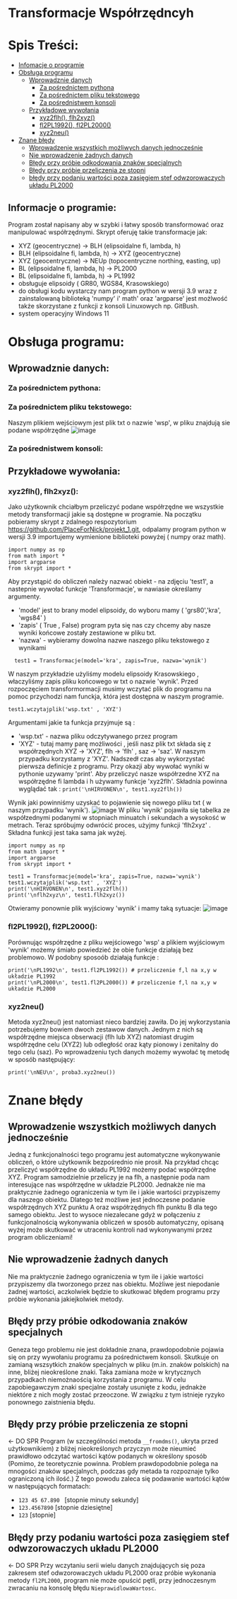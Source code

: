 # Transformacje Współrzędncyh

# Spis Treści:
- [Infomacje o programie](#informacje-o-programie)
- [Obsługa programu](#obsługa-programu)
  - [Wprowadznie danych](#wprowadznie-danych)
    - [Za pośrednictem pythona](#za-pośrednictem-pythona)
    - [Za pośrednictem pliku tekstowego](#za-pośrednictem-pliku-tekstowego)
    - [Za pośrednistwem konsoli](#za-pośrednistwem-konsoli)
  - [Przykładowe wywołania](#przykładowe-wywołania)
    - [xyz2flh(), flh2xyz()](#xyz2flh-flh2xyz)
    - [fl2PL1992(), fl2PL2000()](#fl2pl1992-fl2pl2000)
    - [xyz2neu()](#xyz2neu)
- [Znane błędy](#znane-błędy)
  - [Wprowadzenie wszystkich możliwych danych jednocześnie](#wprowadzenie-wszystkich-możliwych-danych-jednocześnie)
  - [Nie wprowadzenie żadnych danych](#nie-wprowadzenie-żadnych-danych)
  - [Błędy przy próbie odkodowania znaków specjalnych](#błędy-przy-próbie-odkodowania-znaków-specjalnych)
  - [Błędy przy próbie przeliczenia ze stopni](#błędy-przy-próbie-przeliczenia-ze-stopni)
  - [błędy przy podaniu wartości poza zasięgiem stef odwzorowaczych układu PL2000](#błędy-przy-podaniu-wartości-poza-zasięgiem-stef-odwzorowaczych-układu-pl2000)

## Informacje o programie:
Program został napisany aby w szybki i łatwy sposób transformować oraz manipulować współrzędnymi. Skrypt oferuję takie transformacje jak:
  - XYZ (geocentryczne) -> BLH (elipsoidalne fi, lambda, h) 
  - BLH  (elipsoidalne fi, lambda, h)  -> XYZ (geocentryczne)
  - XYZ (geocentryczne) -> NEUp (topocentryczne northing, easting, up)
  - BL (elipsoidalne fi, lambda, h)  -> PL2000 
  - BL (elipsoidalne fi, lambda, h)  -> PL1992 
  - obsługuje elipsoidy ( GR80, WGS84, Krasowskiego)
  - do obsługi kodu wystarczy nam program python w wersji 3.9 wraz z zainstalowaną biblioteką 'numpy' i' math' oraz 'argparse'  jest możlwość także skorzystane z funkcji z konsoli Linuxowych np. GitBush. 
  - system operacyjny Windows 11 
  
# Obsługa programu:
## Wprowadznie danych:
### Za pośrednictem pythona:



### Za pośrednictem pliku tekstowego:

  Naszym plikiem wejściowym jest plik txt o nazwie 'wsp', w pliku znajdują sie podane współrzędne
  ![image](https://user-images.githubusercontent.com/129080867/234604463-bbb852d6-9fcd-4cbc-84d8-7b1b482f379f.png)


### Za pośrednistwem konsoli:


## Przykładowe wywołania:
### xyz2flh(), flh2xyz():
  Jako użytkownik chciałbym przeliczyć podane współrzędne we wszystkie metody transformacji jakie są dostępne w programie. Na początku pobieramy skrypt z zdalnego respozytorium https://github.com/PlaceForNick/projekt_1.git, odpalamy program python w wersji 3.9 importujemy wymienione biblioteki powyżej ( numpy oraz math).
   ```
 import numpy as np
from math import *
import argparse
from skrypt import *
   
  ```
  
  Aby przystąpić do obliczeń należy nazwać obiekt - na zdjęciu 'test1', a nastepnie wywołać funkcje 'Transformacje', w nawiasie określamy argumenty.
  - 'model' jest to brany model elipsoidy, do wyboru mamy ( 'grs80','kra', 'wgs84' )
  - 'zapis' ( True , False) program pyta się nas czy chcemy aby nasze wyniki końcowe zostały zestawione w pliku txt.
  - 'nazwa' - wybieramy dowolna nazwe naszego pliku tekstowego z wynikami 
```
  test1 = Transformacje(model='kra', zapis=True, nazwa='wynik')
```
  W naszym przykładzie użyliśmy modelu elipsoidy Krasowskiego , właczyliśmy zapis pliku końcowego w txt o nazwie 'wynik'. 
  Przed rozpoczęciem transformormacji musimy wczytać plik do programu na pomoc przychodzi nam funckja, która jest dostępna w naszym programie. 
  ```
  test1.wczytajplik('wsp.txt' , 'XYZ')
 ```
 Argumentami jakie ta funkcja przyjmuje są :
   - 'wsp.txt' - nazwa pliku odczytywanego przez program 
   - 'XYZ' - tutaj mamy parę możliwości , jeśli nasz plik txt składa się z współrzędnych XYZ -> 'XYZ', flh -> 'flh' , saz -> 'saz'.
 W naszym przypadku korzystamy z 'XYZ'.
 Nadszedł czas aby wykorzystać pierwsza definicje z programu. Przy okazji aby wywołać wyniki w pythonie uzywamy 'print'. Aby przeliczyć nasze współrzedne XYZ na współrzędne fi lambda i h używamy funkcje 'xyz2flh'. Składnia powinna wyglądać tak : ```print('\nHIRVONEN\n', test1.xyz2flh())```

  Wynik jaki powinniśmy uzyskać to pojawienie się nowego pliku txt ( w naszym przypadku 'wynik').
  ![image](https://user-images.githubusercontent.com/129080867/234590080-0590e520-4fd6-4335-aa07-068d8632b04c.png)
W pliku 'wynik' pojawiła się tabelka ze współzednymi podanymi w stopniach minuatch i sekundach a wysokość w metrach. 
Teraz spróbujmy odwrócić proces, użyjmy funkcji 'flh2xyz' . Składna funkcji jest taka sama jak wyżej.
```
import numpy as np
from math import *
import argparse
from skrypt import *

test1 = Transformacje(model='kra', zapis=True, nazwa='wynik')
test1.wczytajplik('wsp.txt' , 'XYZ')
print('\nHIRVONEN\n', test1.xyz2flh())
print('\nflh2xyz\n', test1.flh2xyz())
```
Otwieramy ponownie plik wyjściowy 'wynik' i mamy taką sytuacje: 
![image](https://user-images.githubusercontent.com/129080867/234591882-869ef439-bc2a-4cbe-b44a-98751cb76839.png)

### fl2PL1992(), fl2PL2000():
Porównując współrzędne z pliku wejściowego 'wsp' a plikiem wyjściowym 'wynik' możemy śmiało powiedzieć że obie funkcje działają bez problemowo. 
W podobny sposoób działają funkcje :
```
print('\nPL1992\n', test1.fl2PL1992()) # przeliczenie f,l na x,y w układzie PL1992
print('\nPL2000\n', test1.fl2PL2000()) # przeliczenie f,l na x,y w układzie PL2000
```

### xyz2neu()
Metoda xyz2neu() jest natomiast nieco bardziej zawiła. Do jej wykorzystania potrzebujemy bowiem dwoch zestawow danych. Jednym z nich są współrzędne miejsca obserwacji (flh lub XYZ) natomiast drugim współrzędne celu (XYZ2) lub odległość oraz kąty pionowy i zenitalny do tego celu (saz). Po wprowadzeniu tych danych możemy wywołać tę metodę w sposób następujący:
```
print('\nNEU\n', proba3.xyz2neu())
```

# Znane błędy

## Wprowadzenie wszystkich możliwych danych jednocześnie

Jedną z funkcjonalności tego programu jest automatyczne wykonywanie obliczeń, o które użytkownik bezpośrednio nie prosił. Na przykład chcąc przeliczyć współrzędne do układu PL1992 możemy podać współrzędne XYZ. Program samodzielnie przeliczy je na flh, a następnie poda nam interesujące nas współrzędne w układzie PL2000.
Jednakże nie ma praktycznie żadnego ograniczenia w tym ile i jakie wartości przypiszemy dla naszego obiektu. Dlatego też możliwe jest jednoczesne podanie współrzędnych XYZ punktu A oraz współrzędnych flh punktu B dla tego samego obiektu. Jest to wysoce niezalecane gdyż w połączeniu z funkcjonalnością wykonywania obliczeń w sposób automatyczny, opisaną wyżej może skutkować w utraceniu kontroli nad wykonywanymi przez program obliczeniami! 

## Nie wprowadzenie żadnych danych

Nie ma praktycznie żadnego ograniczenia w tym ile i jakie wartości przypiszemy dla tworzonego przez nas obiektu. Możliwe jest niepodanie żadnej wartości, aczkolwiek będzie to skutkować błędem programu przy próbie wykonania jakiejkolwiek metody.

## Błędy przy próbie odkodowania znaków specjalnych

Geneza tego problemu nie jest dokładnie znana, prawdopodobnie pojawia się on przy wywołaniu programu za pośrednictwem konsoli. Skutkuje on zamianą wszsytkich znaków specjalnych w pliku (m.in. znaków polskich) na inne, bliżej nieokreślone znaki. Taka zamiana może w krytycznych przypadkach niemożnaością korzystania z programu. W celu zapobiegawczym znaki specjalne zostały usunięte z kodu, jednakże niektóre z nich mogły zostać przeoczone. W związku z tym istnieje ryzyko ponownego zaistnienia błędu.

## Błędy przy próbie przeliczenia ze stopni
 <- DO SPR
Program (w szczególności metoda ```__fromdms()```, ukryta przed użytkownikiem) z bliżej nieokreślonych przyczyn może nieumieć prawidłowo odczytać wartości kątów podanych w określony sposób (Pomimo, że teoretycznie powinna. Problem prawdopodobnie polega na mnogości znaków specjalnych, podczas gdy metada ta rozpoznaje tylko ograniczoną ich ilość.) Z tego powodu zaleca się podawanie wartości kątów w następujących formatach:
- ```123 45 67.890 ``` [stopnie minuty sekundy]
- ```123.4567890``` [stopnie dziesiętne]
- ```123``` [stopnie]


## Błędy przy podaniu wartości poza zasięgiem stef odwzorowaczych układu PL2000
 <- DO SPR
Przy wczytaniu serii wielu danych znajdujących się poza zakresem stef odwzorowaczych układu PL2000 oraz próbie wykonania metody ```fl2PL2000```, program nie może opuścić pętli, przy jednoczesnym zwracaniu na konsolę błędu ```NieprawidlowaWartosc```.
  
  
  

  

  
  
  
